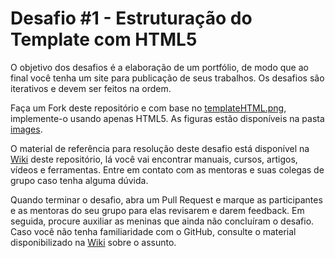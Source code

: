 # Desafio #1 - Estruturação do Template com HTML5

O objetivo dos desafios é a elaboração de um portfólio, de modo que ao final você tenha um site para publicação de seus trabalhos. Os desafios são iterativos e devem ser feitos na ordem.

Faça um Fork deste repositório e com base no [templateHTML.png](templateHTML.png), implemente-o usando apenas HTML5. As figuras estão disponíveis na pasta [images](images/).

O material de referência para resolução deste desafio está disponível na [Wiki](https://github.com/WoMakersCode/front-end-study-group-rj/wiki/HTML) deste repositório, lá você vai encontrar manuais, cursos, artigos, vídeos e ferramentas. Entre em contato com as mentoras e suas colegas de grupo caso tenha alguma dúvida.

Quando terminar o desafio, abra um Pull Request e marque as participantes e as mentoras do seu grupo para elas revisarem e darem feedback. Em seguida, procure auxiliar as meninas que ainda não concluíram o desafio. Caso você não tenha familiaridade com o GitHub, consulte o material disponibilizado na [Wiki](https://github.com/WoMakersCode/front-end-study-group-rj/wiki/Git) sobre o assunto.
